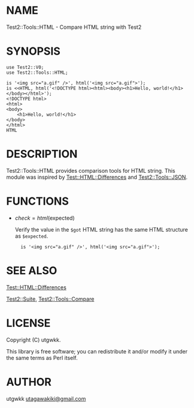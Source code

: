 # NAME

Test2::Tools::HTML - Compare HTML string with Test2

# SYNOPSIS

    use Test2::V0;
    use Test2::Tools::HTML;

    is '<img src="a.gif" />', html('<img src="a.gif">');
    is <<HTML, html('<!DOCTYPE html><html><body><h1>Hello, world!</h1></body></html>');
    <!DOCTYPE html>
    <html>
    <body>
        <h1>Hello, world!</h1>
    </body>
    </html>
    HTML

# DESCRIPTION

Test2::Tools::HTML provides comparison tools for HTML string.
This module was inspired by [Test::HTML::Differences](https://metacpan.org/pod/Test%3A%3AHTML%3A%3ADifferences) and [Test2::Tools::JSON](https://metacpan.org/pod/Test2%3A%3ATools%3A%3AJSON).

# FUNCTIONS

- $check = html($expected)

    Verify the value in the `$got` HTML string has the same HTML structure as `$expected`.

        is '<img src="a.gif" />', html('<img src="a.gif">');

# SEE ALSO

[Test::HTML::Differences](https://metacpan.org/pod/Test%3A%3AHTML%3A%3ADifferences)

[Test2::Suite](https://metacpan.org/pod/Test2%3A%3ASuite), [Test2::Tools::Compare](https://metacpan.org/pod/Test2%3A%3ATools%3A%3ACompare)

# LICENSE

Copyright (C) utgwkk.

This library is free software; you can redistribute it and/or modify
it under the same terms as Perl itself.

# AUTHOR

utgwkk <utagawakiki@gmail.com>
